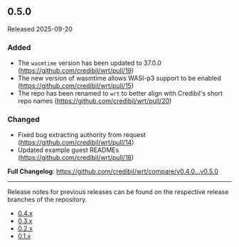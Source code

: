 ## 0.5.0

Released 2025-09-20

### Added

* The `wasmtime` version has been updated to 37.0.0 (https://github.com/credibil/wrt/pull/19)
* The new version of wasmtime allows WASI-p3 support to be enabled (https://github.com/credibil/wrt/pull/15)
* The repo has been renamed to `wrt` to better align with Credibil's short repo names (https://github.com/credibil/wrt/pull/20)

### Changed

* Fixed bug extracting authority from request (https://github.com/credibil/wrt/pull/14)
* Updated example guest READMEs (https://github.com/credibil/wrt/pull/18)

**Full Changelog**: https://github.com/credibil/wrt/compare/v0.4.0...v0.5.0

---

Release notes for previous releases can be found on the respective release 
branches of the repository.

<!-- ARCHIVE_START -->
* [0.4.x](https://github.com/credibil/wrt/blob/release-0.4.0/RELEASES.md)
* [0.3.x](https://github.com/credibil/wrt/blob/release-0.3.0/RELEASES.md)
* [0.2.x](https://github.com/credibil/wrt/blob/release-0.2.0/RELEASES.md)
* [0.1.x](https://github.com/credibil/core/blob/release-0.1.0/RELEASES.md)
